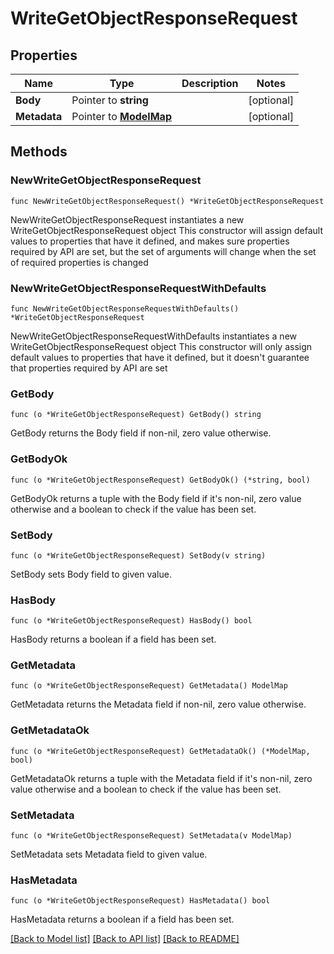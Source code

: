 # WriteGetObjectResponseRequest

## Properties

Name | Type | Description | Notes
------------ | ------------- | ------------- | -------------
**Body** | Pointer to **string** |  | [optional] 
**Metadata** | Pointer to [**ModelMap**](map.md) |  | [optional] 

## Methods

### NewWriteGetObjectResponseRequest

`func NewWriteGetObjectResponseRequest() *WriteGetObjectResponseRequest`

NewWriteGetObjectResponseRequest instantiates a new WriteGetObjectResponseRequest object
This constructor will assign default values to properties that have it defined,
and makes sure properties required by API are set, but the set of arguments
will change when the set of required properties is changed

### NewWriteGetObjectResponseRequestWithDefaults

`func NewWriteGetObjectResponseRequestWithDefaults() *WriteGetObjectResponseRequest`

NewWriteGetObjectResponseRequestWithDefaults instantiates a new WriteGetObjectResponseRequest object
This constructor will only assign default values to properties that have it defined,
but it doesn't guarantee that properties required by API are set

### GetBody

`func (o *WriteGetObjectResponseRequest) GetBody() string`

GetBody returns the Body field if non-nil, zero value otherwise.

### GetBodyOk

`func (o *WriteGetObjectResponseRequest) GetBodyOk() (*string, bool)`

GetBodyOk returns a tuple with the Body field if it's non-nil, zero value otherwise
and a boolean to check if the value has been set.

### SetBody

`func (o *WriteGetObjectResponseRequest) SetBody(v string)`

SetBody sets Body field to given value.

### HasBody

`func (o *WriteGetObjectResponseRequest) HasBody() bool`

HasBody returns a boolean if a field has been set.

### GetMetadata

`func (o *WriteGetObjectResponseRequest) GetMetadata() ModelMap`

GetMetadata returns the Metadata field if non-nil, zero value otherwise.

### GetMetadataOk

`func (o *WriteGetObjectResponseRequest) GetMetadataOk() (*ModelMap, bool)`

GetMetadataOk returns a tuple with the Metadata field if it's non-nil, zero value otherwise
and a boolean to check if the value has been set.

### SetMetadata

`func (o *WriteGetObjectResponseRequest) SetMetadata(v ModelMap)`

SetMetadata sets Metadata field to given value.

### HasMetadata

`func (o *WriteGetObjectResponseRequest) HasMetadata() bool`

HasMetadata returns a boolean if a field has been set.


[[Back to Model list]](../README.md#documentation-for-models) [[Back to API list]](../README.md#documentation-for-api-endpoints) [[Back to README]](../README.md)


